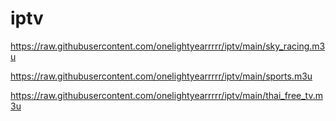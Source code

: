 # iptv

https://raw.githubusercontent.com/onelightyearrrrr/iptv/main/sky_racing.m3u

https://raw.githubusercontent.com/onelightyearrrrr/iptv/main/sports.m3u

https://raw.githubusercontent.com/onelightyearrrrr/iptv/main/thai_free_tv.m3u
